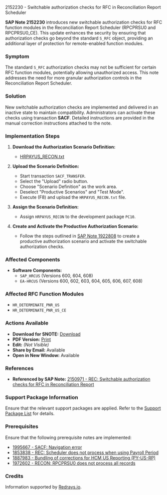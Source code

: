 2152230 - Switchable authorization checks for RFC in Reconciliation Report Scheduler

**SAP Note 2152230** introduces new switchable authorization checks for RFC function modules in the Reconciliation Report Scheduler (RPCPRSU0 and RPCPRSU0_CE). This update enhances the security by ensuring that authorization checks go beyond the standard `S_RFC` object, providing an additional layer of protection for remote-enabled function modules.

### Symptom
The standard `S_RFC` authorization checks may not be sufficient for certain RFC function modules, potentially allowing unauthorized access. This note addresses the need for more granular authorization controls in the Reconciliation Report Scheduler.

### Solution
New switchable authorization checks are implemented and delivered in an inactive state to maintain compatibility. Administrators can activate these checks using transaction **SACF**. Detailed instructions are provided in the manual correction instructions attached to the note.

### Implementation Steps

1. **Download the Authorization Scenario Definition:**
   - [HRPAYUS_RECON.txt](https://notesdownloads.sap.com/note/0040000012759242017)

2. **Upload the Scenario Definition:**
   - Start transaction `SACF_TRANSFER`.
   - Select the "Upload" radio button.
   - Choose "Scenario Definition" as the work area.
   - Deselect "Productive Scenarios" and "Test Mode".
   - Execute (F8) and upload the `HRPAYUS_RECON.txt` file.

3. **Assign the Scenario Definition:**
   - Assign `HRPAYUS_RECON` to the development package `PC10`.

4. **Create and Activate the Productive Authorization Scenario:**
   - Follow the steps outlined in [SAP Note 1922808](https://me.sap.com/notes/1922808) to create a productive authorization scenario and activate the switchable authorization checks.

### Affected Components
- **Software Components:**
  - `SAP_HRCUS` (Versions 600, 604, 608)
  - `EA-HRCUS` (Versions 600, 602, 603, 604, 605, 606, 607, 608)

### Affected RFC Function Modules
- `HR_DETERMINATE_PNR_US`
- `HR_DETERMINATE_PNR_US_CE`

### Actions Available
- **Download for SNOTE:** [Download](https://notesdownloads.sap.com/note/0040000012759242017)
- **PDF Version:** [Print](https://me.sap.com/sap/support/sfm/notes/print/0002152230?language=en-US&token=B475FDED637C6D1034AE149F66C10DF7)
- **Edit:** *(Not Visible)*
- **Share by Email:** Available
- **Open in New Window:** Available

### References
- **Referenced by SAP Note:** [2150971 - REC: Switchable authorization checks for RFC in Reconciliation Report](https://me.sap.com/notes/2150971)

### Support Package Information
Ensure that the relevant support packages are applied. Refer to the [Support Package List](https://me.sap.com/supportpackage/SAPK-600C1INSAPHRCUS) for details.

### Prerequisites
Ensure that the following prerequisite notes are implemented:
- [1995667 - SACF: Navigation error](https://me.sap.com/notes/1995667)
- [1853838 - REC: Scheduler does not process when using Payroll Period](https://me.sap.com/notes/1853838)
- [1887983 - Bundling of corrections for HCM US Reporting (PY-US-RP)](https://me.sap.com/notes/1887983)
- [1972602 - RECON: RPCPRSU0 does not process all records](https://me.sap.com/notes/1972602)

### Credits
Information supported by [Redrays.io](https://redrays.io).
